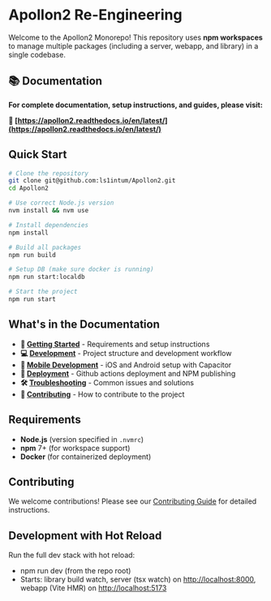 # Apollon2 Re-Engineering

Welcome to the Apollon2 Monorepo! This repository uses **npm workspaces** to manage multiple packages (including a server, webapp, and library) in a single codebase.

## 📚 Documentation

**For complete documentation, setup instructions, and guides, please visit:**

**🔗 [https://apollon2.readthedocs.io/en/latest/](https://apollon2.readthedocs.io/en/latest/)**

## Quick Start

```bash
# Clone the repository
git clone git@github.com:ls1intum/Apollon2.git
cd Apollon2

# Use correct Node.js version
nvm install && nvm use

# Install dependencies
npm install

# Build all packages
npm run build

# Setup DB (make sure docker is running)
npm run start:localdb

# Start the project
npm run start
```

## What's in the Documentation

- **🚀 [Getting Started](https://apollon2.readthedocs.io/en/latest/getting-started/requirements.html)** - Requirements and setup instructions
- **💻 [Development](https://apollon2.readthedocs.io/en/latest/development/project-structure.html)** - Project structure and development workflow
- **📱 [Mobile Development](https://apollon2.readthedocs.io/en/latest/mobile/ios-android-setup.html)** - iOS and Android setup with Capacitor
- **🚀 [Deployment](https://apollon2.readthedocs.io/en/latest/deployment/github-actions.html)** - Github actions deployment and NPM publishing
- **🛠️ [Troubleshooting](https://apollon2.readthedocs.io/en/latest/troubleshooting/common-issues.html)** - Common issues and solutions
- **🤝 [Contributing](https://apollon2.readthedocs.io/en/latest/contributing.html)** - How to contribute to the project

## Requirements

- **Node.js** (version specified in `.nvmrc`)
- **npm** 7+ (for workspace support)
- **Docker** (for containerized deployment)

## Contributing

We welcome contributions! Please see our [Contributing Guide](https://apollon2.readthedocs.io/en/latest/contributing.html) for detailed instructions.

## Development with Hot Reload

Run the full dev stack with hot reload:

- npm run dev (from the repo root)
- Starts: library build watch, server (tsx watch) on <http://localhost:8000>, webapp (Vite HMR) on <http://localhost:5173>
